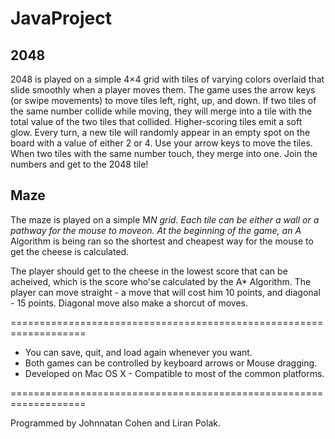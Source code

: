 JavaProject 
===========

## 2048
2048 is played on a simple 4×4 grid with tiles of varying colors overlaid that slide smoothly when a player moves them. The game uses the arrow keys (or swipe movements) to move tiles left, right, up, and down. If two tiles of the same number collide while moving, they will merge into a tile with the total value of the two tiles that collided. Higher-scoring tiles emit a soft glow. Every turn, a new tile will randomly appear in an empty spot on the board with a value of either 2 or 4. Use your arrow keys to move the tiles. When two tiles with the same number touch, they merge into one. Join the numbers and get to the 2048 tile!

## Maze
The maze is played on a simple M*N grid. Each tile can be either a wall or a pathway for the mouse to moveon.
At the beginning of the game, an A* Algorithm is being ran so the shortest and cheapest way for the mouse to get the cheese is calculated.

The player should get to the cheese in the lowest score that can be acheived, which is the score who'se calculated by the A* Algorithm.
The player can move straight - a move that will cost him 10 points, and diagonal - 15 points. 
Diagonal move also make a shorcut of moves.


===================================================================
- You can save, quit, and load again whenever you want.
- Both games can be controlled by keyboard arrows or Mouse dragging.
- Developed on Mac OS X - Compatible to most of the common platforms.
 
===================================================================

Programmed by Johnnatan Cohen and Liran Polak. 

